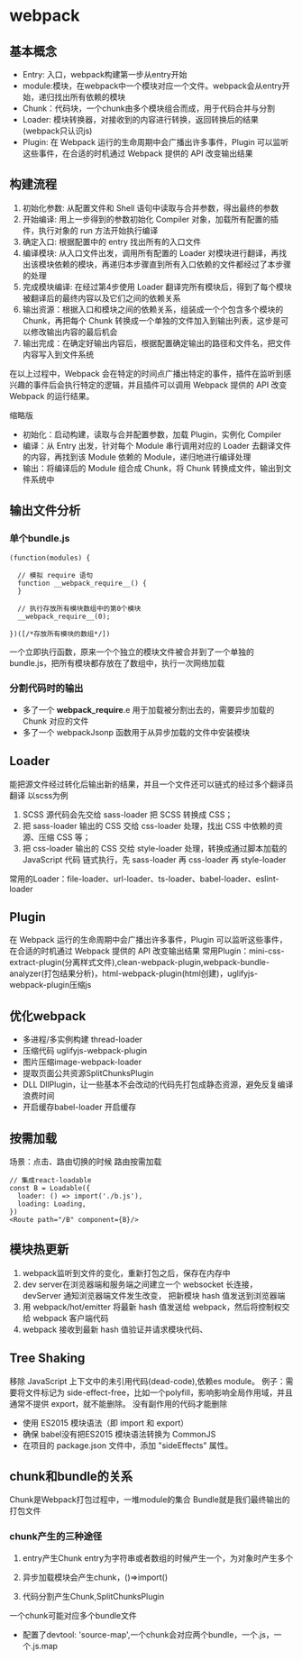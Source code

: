 # webpack
## 基本概念
- Entry: 入口，webpack构建第一步从entry开始
- module:模块，在webpack中一个模块对应一个文件。webpack会从entry开始，递归找出所有依赖的模块
- Chunk：代码块，一个chunk由多个模块组合而成，用于代码合并与分割
- Loader: 模块转换器，对接收到的内容进行转换，返回转换后的结果(webpack只认识js)
- Plugin: 在 Webpack 运行的生命周期中会广播出许多事件，Plugin 可以监听这些事件，在合适的时机通过 Webpack 提供的 API 改变输出结果

## 构建流程
1. 初始化参数: 从配置文件和 Shell 语句中读取与合并参数，得出最终的参数
2. 开始编译: 用上一步得到的参数初始化 Compiler 对象，加载所有配置的插件，执行对象的 run 方法开始执行编译
3. 确定入口: 根据配置中的 entry 找出所有的入口文件
4. 编译模块: 从入口文件出发，调用所有配置的 Loader 对模块进行翻译，再找出该模块依赖的模块，再递归本步骤直到所有入口依赖的文件都经过了本步骤的处理
5. 完成模块编译: 在经过第4步使用 Loader 翻译完所有模块后，得到了每个模块被翻译后的最终内容以及它们之间的依赖关系
6. 输出资源：根据入口和模块之间的依赖关系，组装成一个个包含多个模块的 Chunk，再把每个 Chunk 转换成一个单独的文件加入到输出列表，这步是可以修改输出内容的最后机会
7. 输出完成：在确定好输出内容后，根据配置确定输出的路径和文件名，把文件内容写入到文件系统

在以上过程中，Webpack 会在特定的时间点广播出特定的事件，插件在监听到感兴趣的事件后会执行特定的逻辑，并且插件可以调用 Webpack 提供的 API 改变 Webpack 的运行结果。

缩略版
- 初始化：启动构建，读取与合并配置参数，加载 Plugin，实例化 Compiler
- 编译：从 Entry 出发，针对每个 Module 串行调用对应的 Loader 去翻译文件的内容，再找到该 Module 依赖的 Module，递归地进行编译处理
- 输出：将编译后的 Module 组合成 Chunk，将 Chunk 转换成文件，输出到文件系统中

## 输出文件分析
### 单个bundle.js
```
(function(modules) {

  // 模拟 require 语句
  function __webpack_require__() {
  }

  // 执行存放所有模块数组中的第0个模块
  __webpack_require__(0);

})([/*存放所有模块的数组*/])
```
一个立即执行函数，原来一个个独立的模块文件被合并到了一个单独的 bundle.js，把所有模块都存放在了数组中，执行一次网络加载
### 分割代码时的输出
- 多了一个 __webpack_require__.e 用于加载被分割出去的，需要异步加载的 Chunk 对应的文件
- 多了一个 webpackJsonp 函数用于从异步加载的文件中安装模块

## Loader
能把源文件经过转化后输出新的结果，并且一个文件还可以链式的经过多个翻译员翻译
以scss为例
1. SCSS 源代码会先交给 sass-loader 把 SCSS 转换成 CSS；
2. 把 sass-loader 输出的 CSS 交给 css-loader 处理，找出 CSS 中依赖的资源、压缩 CSS 等；
3. 把 css-loader 输出的 CSS 交给 style-loader 处理，转换成通过脚本加载的 JavaScript 代码
链式执行，先 sass-loader 再 css-loader 再 style-loader

常用的Loader：file-loader、url-loader、ts-loader、babel-loader、eslint-loader

## Plugin
在 Webpack 运行的生命周期中会广播出许多事件，Plugin 可以监听这些事件，在合适的时机通过 Webpack 提供的 API 改变输出结果
常用Plugin：mini-css-extract-plugin(分离样式文件),clean-webpack-plugin,webpack-bundle-analyzer(打包结果分析)，html-webpack-plugin(html创建)，uglifyjs-webpack-plugin压缩js

## 优化webpack
- 多进程/多实例构建 thread-loader
- 压缩代码 uglifyjs-webpack-plugin
- 图片压缩image-webpack-loader
- 提取页面公共资源SplitChunksPlugin
- DLL DllPlugin，让一些基本不会改动的代码先打包成静态资源，避免反复编译浪费时间
- 开启缓存babel-loader 开启缓存

## 按需加载
场景：点击、路由切换的时候
路由按需加载
```
// 集成react-loadable
const B = Loadable({
  loader: () => import('./b.js'),
  loading: Loading,
})
<Route path="/B" component={B}/>
```

## 模块热更新
1. webpack监听到文件的变化，重新打包之后，保存在内存中
2. dev server在浏览器端和服务端之间建立一个 websocket 长连接，devServer 通知浏览器端文件发生改变，
把新模块 hash 值发送到浏览器端
3. 用 webpack/hot/emitter 将最新 hash 值发送给 webpack，然后将控制权交给 webpack 客户端代码
4. webpack 接收到最新 hash 值验证并请求模块代码、

## Tree Shaking
移除 JavaScript 上下文中的未引用代码(dead-code),依赖es module。
例子：需要将文件标记为 side-effect-free，比如一个polyfill，影响影响全局作用域，并且通常不提供 export，就不能删除。
没有副作用的代码才能删除
- 使用 ES2015 模块语法（即 import 和 export）
- 确保 babel没有把ES2015 模块语法转换为 CommonJS 
- 在项目的 package.json 文件中，添加 "sideEffects" 属性。

## chunk和bundle的关系
Chunk是Webpack打包过程中，一堆module的集合
Bundle就是我们最终输出的打包文件

### chunk产生的三种途径
1. entry产生Chunk
entry为字符串或者数组的时候产生一个，为对象时产生多个

2. 异步加载模块会产生chunk，()=>import()

3. 代码分割产生Chunk,SplitChunksPlugin

一个chunk可能对应多个bundle文件
- 配置了devtool: 'source-map',一个chunk会对应两个bundle，一个.js，一个.js.map
